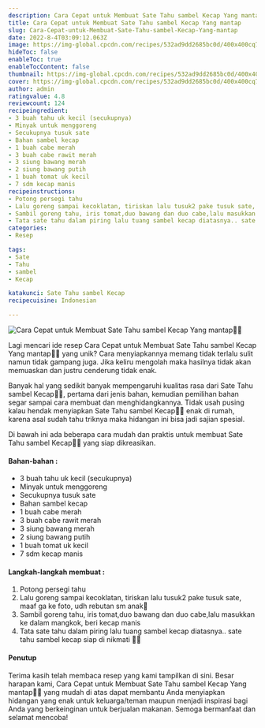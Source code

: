 ```yaml
---
description: Cara Cepat untuk Membuat Sate Tahu sambel Kecap Yang mantap"
title: Cara Cepat untuk Membuat Sate Tahu sambel Kecap Yang mantap
slug: Cara-Cepat-untuk-Membuat-Sate-Tahu-sambel-Kecap-Yang-mantap
date: 2022-8-4T03:09:12.063Z
image: https://img-global.cpcdn.com/recipes/532ad9dd2685bc0d/400x400cq70/photo.jpg
hideToc: false
enableToc: true
enableTocContent: false
thumbnail: https://img-global.cpcdn.com/recipes/532ad9dd2685bc0d/400x400cq70/photo.jpg
cover: https://img-global.cpcdn.com/recipes/532ad9dd2685bc0d/400x400cq70/photo.jpg
author: admin
ratingvalue: 4.8
reviewcount: 124
recipeingredient:
- 3 buah tahu uk kecil (secukupnya)
- Minyak untuk menggoreng
- Secukupnya tusuk sate
- Bahan sambel kecap
- 1 buah cabe merah
- 3 buah cabe rawit merah
- 3 siung bawang merah
- 2 siung bawang putih
- 1 buah tomat uk kecil
- 7 sdm kecap manis
recipeinstructions:
- Potong persegi tahu
- Lalu goreng sampai kecoklatan, tiriskan lalu tusuk2 pake tusuk sate, maaf ga ke foto, udh rebutan sm anak🙈
- Sambil goreng tahu, iris tomat,duo bawang dan duo cabe,lalu masukkan ke dalam mangkok, beri kecap manis
- Tata sate tahu dalam piring lalu tuang sambel kecap diatasnya.. sate tahu sambel kecap siap di nikmati 🥰🥰
categories:
- Resep

tags:
- Sate
- Tahu
- sambel
- Kecap

katakunci: Sate Tahu sambel Kecap
recipecuisine: Indonesian

---
```


![Cara Cepat untuk Membuat Sate Tahu sambel Kecap Yang mantap👩‍🍳](https://img-global.cpcdn.com/recipes/532ad9dd2685bc0d/400x400cq70/photo.jpg)

Lagi mencari ide resep Cara Cepat untuk Membuat Sate Tahu sambel Kecap Yang mantap👩‍🍳 yang unik? Cara menyiapkannya memang tidak terlalu sulit namun tidak gampang juga. Jika keliru mengolah maka hasilnya tidak akan memuaskan dan justru cenderung tidak enak.

Banyak hal yang sedikit banyak mempengaruhi kualitas rasa dari Sate Tahu sambel Kecap👩‍🍳, pertama dari jenis bahan, kemudian pemilihan bahan segar sampai cara membuat dan menghidangkannya. Tidak usah pusing kalau hendak menyiapkan Sate Tahu sambel Kecap👩‍🍳 enak di rumah, karena asal sudah tahu triknya maka hidangan ini bisa jadi sajian spesial.

Di bawah ini ada beberapa cara mudah dan praktis untuk membuat Sate Tahu sambel Kecap👩‍🍳 yang siap dikreasikan.

<!--inarticleads1-->

#### Bahan-bahan :

- 3 buah tahu uk kecil (secukupnya)
- Minyak untuk menggoreng
- Secukupnya tusuk sate
- Bahan sambel kecap
- 1 buah cabe merah
- 3 buah cabe rawit merah
- 3 siung bawang merah
- 2 siung bawang putih
- 1 buah tomat uk kecil
- 7 sdm kecap manis

<!--inarticleads2-->

#### Langkah-langkah membuat :

1. Potong persegi tahu
1. Lalu goreng sampai kecoklatan, tiriskan lalu tusuk2 pake tusuk sate, maaf ga ke foto, udh rebutan sm anak🙈
1. Sambil goreng tahu, iris tomat,duo bawang dan duo cabe,lalu masukkan ke dalam mangkok, beri kecap manis
1. Tata sate tahu dalam piring lalu tuang sambel kecap diatasnya.. sate tahu sambel kecap siap di nikmati 🥰🥰

#### Penutup

Terima kasih telah membaca resep yang kami tampilkan di sini. Besar harapan kami, Cara Cepat untuk Membuat Sate Tahu sambel Kecap Yang mantap👩‍🍳 yang mudah di atas dapat membantu Anda menyiapkan hidangan yang enak untuk keluarga/teman maupun menjadi inspirasi bagi Anda yang berkeinginan untuk berjualan makanan. Semoga bermanfaat dan selamat mencoba!